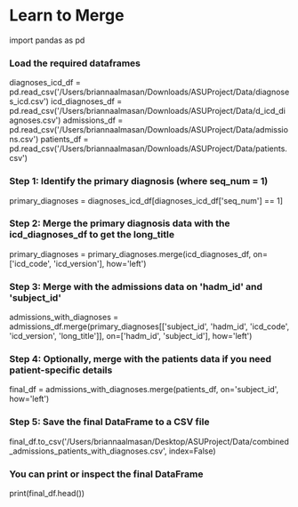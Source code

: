# Learn to Merge

import pandas as pd

### Load the required dataframes
diagnoses_icd_df = pd.read_csv('/Users/briannaalmasan/Downloads/ASUProject/Data/diagnoses_icd.csv')
icd_diagnoses_df = pd.read_csv('/Users/briannaalmasan/Downloads/ASUProject/Data/d_icd_diagnoses.csv')
admissions_df = pd.read_csv('/Users/briannaalmasan/Downloads/ASUProject/Data/admissions.csv')
patients_df = pd.read_csv('/Users/briannaalmasan/Downloads/ASUProject/Data/patients.csv')

### Step 1: Identify the primary diagnosis (where seq_num = 1)
primary_diagnoses = diagnoses_icd_df[diagnoses_icd_df['seq_num'] == 1]

### Step 2: Merge the primary diagnosis data with the icd_diagnoses_df to get the long_title
primary_diagnoses = primary_diagnoses.merge(icd_diagnoses_df, on=['icd_code', 'icd_version'], how='left')

### Step 3: Merge with the admissions data on 'hadm_id' and 'subject_id'
admissions_with_diagnoses = admissions_df.merge(primary_diagnoses[['subject_id', 'hadm_id', 'icd_code', 'icd_version', 'long_title']], 
                                                on=['hadm_id', 'subject_id'], how='left')

### Step 4: Optionally, merge with the patients data if you need patient-specific details
final_df = admissions_with_diagnoses.merge(patients_df, on='subject_id', how='left')

### Step 5: Save the final DataFrame to a CSV file
final_df.to_csv('/Users/briannaalmasan/Desktop/ASUProject/Data/combined_admissions_patients_with_diagnoses.csv', index=False)

### You can print or inspect the final DataFrame
print(final_df.head())

